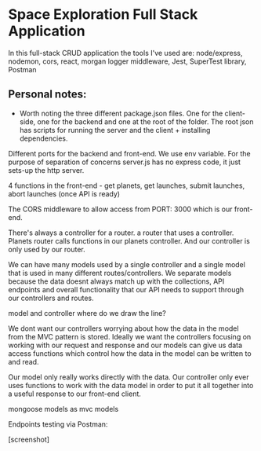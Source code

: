 # Space Exploration Full Stack Application

In this full-stack CRUD application the tools I've used are: node/express, nodemon, cors, react, morgan logger middleware, Jest, SuperTest library, Postman



## Personal notes:

* Worth noting the three different package.json files.
One for the client-side, one for the backend and one at the root of the folder.
The root json has scripts for running the server and the client + installing dependencies.

Different ports for the backend and front-end. We use env variable. 
For the purpose of separation of concerns server.js has no express code, it just sets-up the http server. 

4 functions in the front-end - get planets, get launches, submit launches, abort launches (once API is ready)

The CORS middleware to allow access from PORT: 3000 which is our front-end.

There's always a controller for a router. a router that uses a controller.
Planets router calls functions in our planets controller. And our controller is only used by our router.

We can have many models used by a single controller and a single model that is used in many different routes/controllers. We separate models because the data doesnt always match up with the collections, API endpoints and overall functionality that our API needs to support through our controllers and routes.



model and controller where do we draw the line?

We dont want our controllers worrying about how the data in the model from the MVC pattern is stored.
Ideally we want the controllers focusing on working with our request and response and our models can give us data access functions which control how the data in the model can be written to and read.

Our model only really works directly with the data. Our controller only ever uses functions to work with the data model in order to put it all together into a useful response to our front-end client.

mongoose models as mvc models


Endpoints testing via Postman:

[screenshot]









